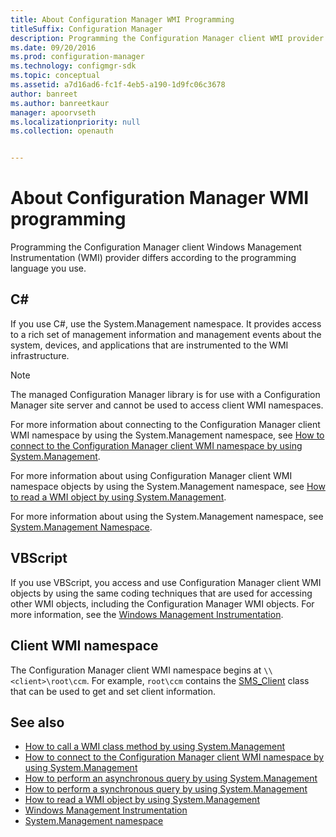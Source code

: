 ```yaml
---
title: About Configuration Manager WMI Programming
titleSuffix: Configuration Manager
description: Programming the Configuration Manager client WMI provider differs according to the programming language you use.
ms.date: 09/20/2016
ms.prod: configuration-manager
ms.technology: configmgr-sdk
ms.topic: conceptual
ms.assetid: a7d16ad6-fc1f-4eb5-a190-1d9fc06c3678
author: banreet
ms.author: banreetkaur
manager: apoorvseth
ms.localizationpriority: null
ms.collection: openauth


---
```

# About Configuration Manager WMI programming

Programming the Configuration Manager client Windows Management Instrumentation (WMI) provider differs according to the programming language you use.

## C&#35;

If you use C#, use the System.Management namespace. It provides access to a rich set of management information and management events about the system, devices, and applications that are instrumented to the WMI infrastructure.  

> [!NOTE]
> The managed Configuration Manager library is for use with a Configuration Manager site server and cannot be used to access client WMI namespaces.  

For more information about connecting to the Configuration Manager client WMI namespace by using the System.Management namespace, see [How to connect to the Configuration Manager client WMI namespace by using System.Management](how-to-connect-to-the-client-wmi-namespace.md).

For more information about using Configuration Manager client WMI namespace objects by using the System.Management namespace, see [How to read a WMI object by using System.Management](how-to-read-a-wmi-object-by-using-system.management.md).

For more information about using the System.Management namespace, see [System.Management Namespace](/dotnet/api/system.management).

## VBScript

If you use VBScript, you access and use Configuration Manager client WMI objects by using the same coding techniques that are used for accessing other WMI objects, including the Configuration Manager WMI objects. For more information, see the [Windows Management Instrumentation](/windows/win32/wmisdk/wmi-start-page).

## Client WMI namespace

The Configuration Manager client WMI namespace begins at `\\<client>\root\ccm`. For example, `root\ccm` contains the [SMS_Client](../../../reference/core/clients/client-classes/sms_client-client-wmi-class.md) class that can be used to get and set client information.

## See also

- [How to call a WMI class method by using System.Management](how-to-call-a-wmi-class-method-by-using-system.management.md)
- [How to connect to the Configuration Manager client WMI namespace by using System.Management](how-to-connect-to-the-client-wmi-namespace.md)
- [How to perform an asynchronous query by using System.Management](how-to-perform-an-asynchronous-query-by-using-system.management.md)
- [How to perform a synchronous query by using System.Management](how-to-perform-a-synchronous-query-by-using-system.management.md)
- [How to read a WMI object by using System.Management](how-to-read-a-wmi-object-by-using-system.management.md)
- [Windows Management Instrumentation](/windows/win32/wmisdk/wmi-start-page)
- [System.Management namespace](/dotnet/api/system.management)
